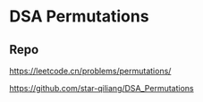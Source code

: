 # DSA Permutations
## Repo

https://leetcode.cn/problems/permutations/

https://github.com/star-qiliang/DSA_Permutations
